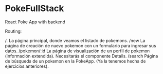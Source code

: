 # PokeFullStack
React Poke App with backend 

Routing:

/. La página principal, donde veamos el listado de pokemons.
/new La página de creación de nuevo pokemon con un formulario para ingresar sus datos.
/pokemon/:id La página de visualización de un perfil de pokemon (información extendida). Necesitarás el componente Details.
/search Página de búsqueda de un pokemon en la PokeApp. (Ya la tenemos hecha de ejercicios anteriores).
